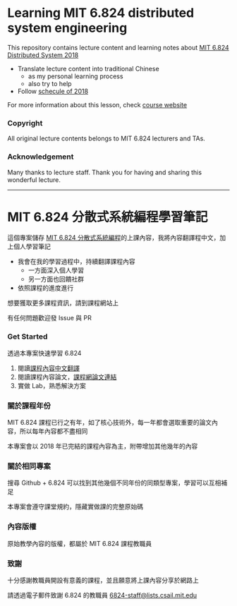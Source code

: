 Learning MIT 6.824 distributed system engineering
===

This repository contains lecture content and learning notes about [MIT 6.824 Distributed System 2018](http://nil.csail.mit.edu/6.824/2018/general.html)

- Translate lecture content into traditional Chinese
  - as my personal learning process
  - also try to help 
- Follow [schecule of 2018](http://nil.csail.mit.edu/5.824/2018/schedule.html)

For more information about this lesson, check [course website](http://nil.csail.mit.edu/6.824/2018/general.html)

### Copyright

All original lecture contents belongs to MIT 6.824 lecturers and TAs.

### Acknowledgement

Many thanks to lecture staff. Thank you for having and sharing this wonderful lecture.

---

MIT 6.824 分散式系統編程學習筆記
===

這個專案儲存 [MIT 6.824 分散式系統編程](http://nil.csail.mit.edu/6.824/2018/general.html)的上課內容，我將內容翻譯程中文，加上個人學習筆記

- 我會在我的學習過程中，持續翻譯課程內容
  - 一方面深入個人學習
  - 另一方面也回饋社群
- 依照課程的進度進行

想要獲取更多課程資訊，請到課程網站上

有任何問題歡迎發 Issue 與 PR

### Get Started

透過本專案快速學習 6.824

1. 閱讀[課程內容中文翻譯](lecture/zh_tw/)
2. 閱讀課程內容論文，[課程網論文連結](http://nil.csail.mit.edu/6.824/2018/schedule.html)
3. 實做 Lab，熟悉解決方案

### 關於課程年份

MIT 6.824 課程已行之有年，如了核心技術外，每一年都會選取重要的論文內容，所以每年內容都不盡相同

本專案會以 2018 年已完結的課程內容為主，附帶增加其他幾年的內容

### 關於相同專案

搜尋 Github + 6.824 可以找到其他幾個不同年份的同類型專案，學習可以互相補足

本專案會遵守課堂規約，隱藏實做課的完整原始碼

### 內容版權

原始教學內容的版權，都屬於 MIT 6.824 課程教職員

### 致謝

十分感謝教職員開設有意義的課程，並且願意將上課內容分享於網路上

請透過電子郵件致謝 6.824 的教職員 6824-staff@lists.csail.mit.edu
